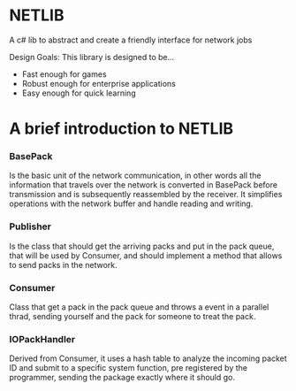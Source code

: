 # NETLIB
A c# lib to abstract and create a friendly interface for network jobs

Design Goals: This library is designed to be...

* Fast enough for games
* Robust enough for enterprise applications
* Easy enough for quick learning

# A brief introduction to NETLIB

### BasePack
Is the basic unit of the network communication, in other words all the information that travels over 
the network is converted in BasePack before transmission and is subsequently reassembled by the receiver.
It simplifies operations with the network buffer and handle reading and writing.

### Publisher
Is the class that should get the arriving packs and put in the pack queue, that will be used by Consumer,
and should implement a method that allows to send packs in the network.

### Consumer
Class that get a pack in the pack queue and throws a event in a parallel thrad, sending yourself and the pack for someone to treat the pack.

### IOPackHandler
Derived from Consumer, it uses a hash table to analyze the incoming packet ID and submit to a specific system function, pre registered by the programmer, sending the package exactly where it should go. 
